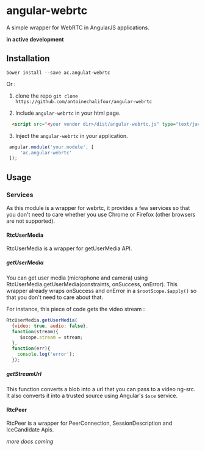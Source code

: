 # angular-webrtc
A simple wrapper for WebRTC in AngularJS applications.

**in active development**

## Installation
`bower install --save ac.angulat-webrtc`

Or :

1. clone the repo
`git clone https://github.com/antoinechalifour/angular-webrtc`

2. Include `angular-webrtc` in your html page.
```html
  <script src="<your vendor dir>/dist/angular-webrtc.js" type="text/javascript"></script>
```
3. Inject the `angular-webrtc` in your application.

 ```js
  angular.module('your.module', [
      'ac.angular-webrtc'
  ]);
```

## Usage
### Services
As this module is a wrapper for webrtc, it provides a few services so that you don't need to care whether you use Chrome or Firefox (other browsers are not supported).

#### RtcUserMedia
RtcUserMedia is a wrapper for getUserMedia API.

##### getUserMedia
You can get user media (microphone and camera) using RtcUserMedia.getUserMedia(constraints, onSuccess, onError).
This wrapper already wraps onSuccess and onError in a `$rootScope.$apply()` so that you don't need to care about that.

For instance, this piece of code gets the video stream :
```js
RtcUserMedia.getUserMedia(
  {video: true, audio: false},
  function(stream){
     $scope.stream = stream;
  },
  function(err){
    console.log('error');
  });
```

##### getStreamUrl
This function converts a blob into a url that you can pass to a video ng-src. It also converts it into a trusted source using Angular's `$sce` service.

#### RtcPeer
RtcPeer is a wrapper for PeerConnection, SessionDescription and IceCandidate Apis.

*more docs coming*
